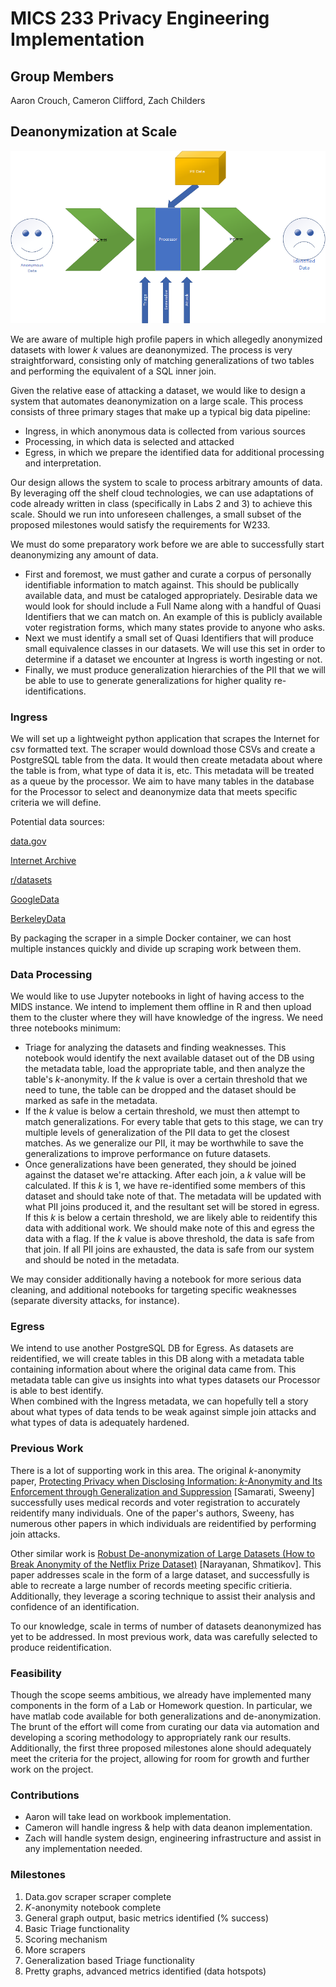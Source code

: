 # MICS 233 Privacy Engineering Implementation

## Group Members

Aaron Crouch, Cameron Clifford, Zach Childers

## Deanonymization at Scale

![Deanonymization Pipeline](res/DeanonymizePipeline.png)

We are aware of multiple high profile papers in which allegedly anonymized datasets with lower $k$ values are deanonymized.  The process is very straightforward, consisting only of matching generalizations of two tables and performing
the equivalent of a SQL inner join.  

Given the relative ease of attacking a dataset, we would like to design a system that automates deanonymization on a large scale.  This process consists of three primary stages that make up a typical big data pipeline:

- Ingress, in which anonymous data is collected from various sources
- Processing, in which data is selected and attacked
- Egress, in which we prepare the identified data for additional processing and interpretation.

Our design allows the system to scale to process arbitrary amounts of data.  By leveraging off the shelf cloud technologies, we can use adaptations of code already written in class (specifically in Labs 2 and 3) to achieve
this scale.  Should we run into unforeseen challenges, a small subset of the proposed milestones would satisfy the requirements for W233.

We must do some preparatory work before we are able to successfully start deanonymizing any amount of data.  

- First and foremost, we must gather and curate a corpus of personally identifiable information to match against.  This should be publically available data, and must be cataloged appropriately.
Desirable data we would look for should include a Full Name along with a handful of Quasi Identifiers that we can match on.  An example of this is publicly available voter registration forms, which many states provide to anyone who asks.
- Next we must identify a small set of Quasi Identifiers that will produce small equivalence classes in our datasets.  We will use this set in order to determine if a dataset we encounter at Ingress is worth ingesting or not.
- Finally, we must produce generalization hierarchies of the PII that we will be able to use to generate generalizations for higher quality re-identifications.  

### Ingress

We will set up a lightweight python application that scrapes the Internet for csv formatted text.  The scraper would download those CSVs and create a PostgreSQL table from the data.  It would then create metadata about where the table is from,
what type of data it is, etc.  This metadata will be treated as a queue by the processor.
We aim to have many tables in the database for the Processor to select and deanonymize data that meets specific criteria we will define.  

Potential data sources:

[data.gov](https://www.data.gov/)

[Internet Archive](https://archive.org/web/)

[r/datasets](https://www.reddit.com/r/datasets/)

[GoogleData](https://toolbox.google.com/datasetsearch)

[BerkeleyData](https://dlab.berkeley.edu/data-resources/data)

By packaging the scraper in a simple Docker container, we can host multiple instances quickly and divide up scraping work between them.  

### Data Processing

We would like to use Jupyter notebooks in light of having access to the MIDS instance.  We intend to implement them offline in R and then upload them to the cluster where they will have knowledge of the ingress.
We need three notebooks minimum:

- Triage for analyzing the datasets and finding weaknesses.  This notebook would identify the next available dataset out of the DB using the metadata table, load the appropriate table, and then analyze the table's $k$-anonymity.
 If the $k$ value is over a certain threshold that we need to tune, the table can be dropped and the dataset should be marked as safe in the metadata.
- If the $k$ value is below a certain threshold, we must then attempt to match generalizations.  For every table that gets to this stage, we can try multiple levels of generalization of the PII data to get the closest matches. As we generalize our PII,
it may be worthwhile to save the generalizations to improve performance on future datasets.
- Once generalizations have been generated, they should be joined against the dataset we're attacking.  After each join, a $k$ value will be calculated.  If this $k$ is 1, we have re-identified some members of this dataset and should take note of that.  The metadata will be updated with what PII joins produced it, and the resultant set will be stored in egress.
If this $k$ is below a certain threshold, we are likely able to reidentify this data with additional work. We should make note of this and egress the data with a flag.  If the $k$ value is above threshold, the data is safe from that join.  If all PII joins are exhausted, the data is safe from our system and should be noted in the metadata.

We may consider additionally having a notebook for more serious data cleaning, and additional notebooks for targeting specific weaknesses (separate diversity attacks, for instance).

### Egress

We intend to use another PostgreSQL DB for Egress. As datasets are reidentified, we will create tables in this DB along with a metadata table containing information about where the original data came from.  This metadata table can give us insights into what types datasets our Processor is able to best identify.  
When combined with the Ingress metadata, we can hopefully tell a story about what types of data tends to be weak against simple join attacks and what types of data is adequately hardened.

### Previous Work

There is a lot of supporting work in this area. The original $k$-anonymity paper, [Protecting Privacy when Disclosing Information: $k$-Anonymity and Its Enforcement through Generalization and Suppression](https://dataprivacylab.org/dataprivacy/projects/kanonymity/paper3.pdf) [Samarati, Sweeny] successfully uses medical records and voter registration to accurately reidentify many individuals.  One of the paper's authors, Sweeny, has numerous other papers in which individuals are reidentified by performing join attacks.

Other similar work is [Robust De-anonymization of Large Datasets (How to Break Anonymity of the Netflix Prize Dataset)](https://arxiv.org/pdf/cs/0610105.pdf) [Narayanan, Shmatikov].  This paper addresses scale in the form of a large dataset, and successfully is able to recreate a large number of records meeting specific critieria.  Additionally, they leverage
a scoring technique to assist their analysis and confidence of an identification.  

To our knowledge, scale in terms of number of datasets deanonymized has yet to be addressed.  In most previous work, data was carefully selected to produce reidentification.

### Feasibility

Though the scope seems ambitious, we already have implemented many components in the form of a Lab or Homework question.
In particular, we have matlab code available for both generalizations and de-anonymization.  The brunt of the effort will come from curating our data via automation and developing a scoring methodology to appropriately rank our results.
Additionally, the first three proposed milestones alone should adequately meet the criteria for the project, allowing for room for growth and further work on the project.

### Contributions

- Aaron will take lead on workbook implementation.
- Cameron will handle ingress & help with data deanon implementation.
- Zach will handle system design, engineering infrastructure and assist in any implementation needed.

### Milestones

1. Data.gov scraper scraper complete
1. $K$-anonymity notebook complete
1. General graph output, basic metrics identified (% success)
1. Basic Triage functionality
1. Scoring mechanism
1. More scrapers
1. Generalization based Triage functionality
1. Pretty graphs, advanced metrics identified (data hotspots)
